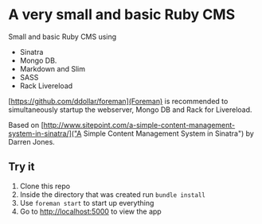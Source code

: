 # A very small and basic Ruby CMS

Small and basic Ruby CMS using
- Sinatra
- Mongo DB.
- Markdown and Slim
- SASS
- Rack Livereload 

[https://github.com/ddollar/foreman](Foreman) is recommended to simultaneously startup the webserver, Mongo DB and Rack for Livereload.

Based on [http://www.sitepoint.com/a-simple-content-management-system-in-sinatra/]("A Simple Content Management System in Sinatra") by Darren Jones.


## Try it

1. Clone this repo
2. Inside the directory that was created run `bundle install`
3. Use `foreman start` to start up everything
4. Go to [http://localhost:5000](localhost:5000) to view the app
